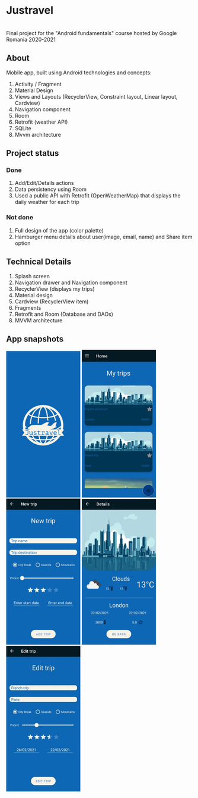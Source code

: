 # Justravel
<br>
Final project for the "Android fundamentals" course hosted by Google Romania 2020-2021

## About
Mobile app, built using Android technologies and concepts: 
1. Activity / Fragment
1. Material Design 
1. Views and Layouts (RecyclerView, Constraint layout, Linear layout, Cardview)
1. Navigation component
1. Room
1. Retrofit (weather API)
1. SQLite
1. Mvvm architecture

## Project status

### Done
1. Add/Edit/Details actions
1. Data persistency using Room 
1. Used a public API with Retrofit (OpenWeatherMap) that displays the daily weather for each trip

### Not done
1. Full design of the app (color palette)
1. Hamburger menu details about user(image, email, name) and Share item option

## Technical Details
1. Splash screen
1. Navigation drawer and Navigation component 
1. RecyclerView (displays my trips)
1. Material design
1. Cardview (RecyclerView item)
1. Fragments 
1. Retrofit and Room (Database and DAOs)
1. MVVM architecture

## App snapshots

<p float="left">
  <img src="https://github.com/andreim9816/Justravel/blob/main/git%20images/Splash%20screen.png" width="200px" />
  <img src="https://github.com/andreim9816/Justravel/blob/main/git%20images/Trips.png" width="200px" /> 
  <img src="https://github.com/andreim9816/Justravel/blob/main/git%20images/New%20Trip.png" width="200px" />
  <img src="https://github.com/andreim9816/Justravel/blob/main/git%20images/Details.png" width="200px" />
  <img src="https://github.com/andreim9816/Justravel/blob/main/git%20images/Edit%20Trip.png" width="200px" />
</p>
